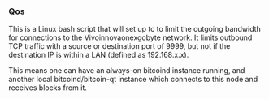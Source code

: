 ### Qos ###

This is a Linux bash script that will set up tc to limit the outgoing bandwidth for connections to the Vivoinnovaonexgobyte network. It limits outbound TCP traffic with a source or destination port of 9999, but not if the destination IP is within a LAN (defined as 192.168.x.x).

This means one can have an always-on bitcoind instance running, and another local bitcoind/bitcoin-qt instance which connects to this node and receives blocks from it.
